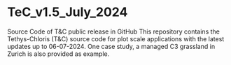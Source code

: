 # TeC_v1.5_July_2024
Source Code of T&C public release in GitHub
This repository contains the Tethys-Chloris (T&C) source code for plot scale applications with the latest updates up to 06-07-2024. 
One case study, a managed C3 grassland in Zurich is also provided as example.  
